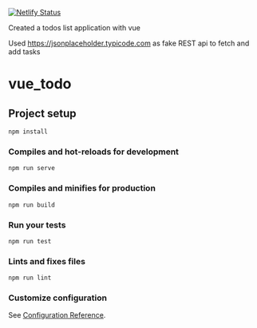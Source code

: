 [![Netlify Status](https://api.netlify.com/api/v1/badges/a041c018-3d8a-4e60-a2ae-3dd4e6ae0be8/deploy-status)](https://app.netlify.com/sites/todoswithvue/deploys)


Created a todos list application with vue

Used https://jsonplaceholder.typicode.com as fake REST api to fetch and add tasks


# vue_todo

## Project setup
```
npm install
```

### Compiles and hot-reloads for development
```
npm run serve
```

### Compiles and minifies for production
```
npm run build
```

### Run your tests
```
npm run test
```

### Lints and fixes files
```
npm run lint
```

### Customize configuration
See [Configuration Reference](https://cli.vuejs.org/config/).
